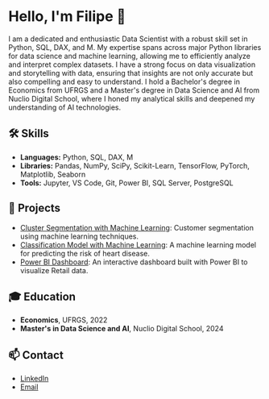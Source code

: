 # Hello, I'm Filipe 👋

I am a dedicated and enthusiastic Data Scientist with a robust skill set in Python, SQL, DAX, and M. My expertise spans across major Python libraries for data science and machine learning, allowing me to efficiently analyze and interpret complex datasets. I have a strong focus on data visualization and storytelling with data, ensuring that insights are not only accurate but also compelling and easy to understand. I hold a Bachelor's degree in Economics from UFRGS and a Master's degree in Data Science and AI from Nuclio Digital School, where I honed my analytical skills and deepened my understanding of AI technologies.

## 🛠 Skills

- **Languages:** Python, SQL, DAX, M
- **Libraries:** Pandas, NumPy, SciPy, Scikit-Learn, TensorFlow, PyTorch, Matplotlib, Seaborn
- **Tools:** Jupyter, VS Code, Git, Power BI, SQL Server, PostgreSQL

## 🚀 Projects

- [Cluster Segmentation with Machine Learning](https://github.com/filipegoncmartins/Customer-Segmentation-Analysis-using-Machine-Learning): Customer segmentation using machine learning techniques.
- [Classification Model with Machine Learning](https://github.com/filipegoncmartins/Prediction-the-Risk-of-Heart-Disease): A machine learning model for predicting the risk of heart disease.
- [Power BI Dashboard](https://github.com/filipegoncmartins/Retail-Occupancy-Cost): An interactive dashboard built with Power BI to visualize Retail data.

## 🎓 Education

- **Economics**, UFRGS, 2022
- **Master's in Data Science and AI**, Nuclio Digital School, 2024

## 📫 Contact

- [LinkedIn](https://www.linkedin.com/in/filipe-gon%C3%A7alves-martins-01a0b6124?utm_source=share&utm_campaign=share_via&utm_content=profile&utm_medium=android_app)
- [Email](mailto:filipe.g.m@hotmail.com)
